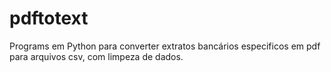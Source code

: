 # pdftotext
Programs em Python para converter extratos bancários especificos em pdf para arquivos csv, com limpeza de dados.
